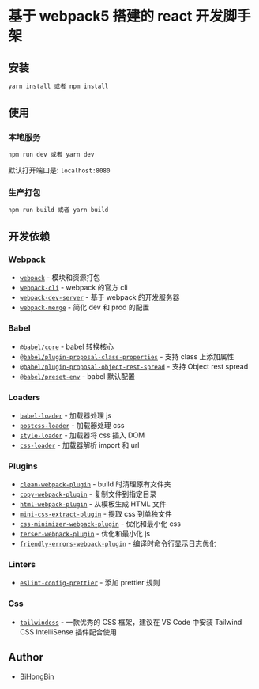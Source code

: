 # 基于 webpack5 搭建的 react 开发脚手架

## 安装

```bash
yarn install 或者 npm install
```

## 使用

### 本地服务

```bash
npm run dev 或者 yarn dev
```

默认打开端口是: `localhost:8080`

### 生产打包

```bash
npm run build 或者 yarn build
```

## 开发依赖

### Webpack

- [`webpack`](https://github.com/webpack/webpack) - 模块和资源打包
- [`webpack-cli`](https://github.com/webpack/webpack-cli) - webpack 的官方 cli
- [`webpack-dev-server`](https://github.com/webpack/webpack-dev-server) - 基于 webpack 的开发服务器
- [`webpack-merge`](https://github.com/survivejs/webpack-merge) - 简化 dev 和 prod 的配置

### Babel

- [`@babel/core`](https://www.npmjs.com/package/@babel/core) - babel 转换核心
- [`@babel/plugin-proposal-class-properties`](https://babeljs.io/docs/en/babel-plugin-proposal-class-properties) - 支持 class 上添加属性
- [`@babel/plugin-proposal-object-rest-spread`](https://babeljs.io/docs/en/babel-plugin-proposal-object-rest-spread) - 支持 Object rest spread
- [`@babel/preset-env`](https://babeljs.io/docs/en/babel-preset-env) - babel 默认配置

### Loaders

- [`babel-loader`](https://webpack.js.org/loaders/babel-loader) - 加载器处理 js
- [`postcss-loader`](https://github.com/webpack-contrib/postcss-loader) - 加载器处理 css
- [`style-loader`](https://github.com/webpack-contrib/style-loader) - 加载器将 css 插入 DOM
- [`css-loader`](https://github.com/webpack-contrib/css-loader) - 加载器解析 import 和 url

### Plugins

- [`clean-webpack-plugin`](https://github.com/johnagan/clean-webpack-plugin) - build 时清理原有文件夹
- [`copy-webpack-plugin`](https://github.com/webpack-contrib/copy-webpack-plugin) - 复制文件到指定目录
- [`html-webpack-plugin`](https://github.com/jantimon/html-webpack-plugin) - 从模板生成 HTML 文件
- [`mini-css-extract-plugin`](https://github.com/webpack-contrib/mini-css-extract-plugin) - 提取 css 到单独文件
- [`css-minimizer-webpack-plugin`](https://webpack.js.org/plugins/css-minimizer-webpack-plugin) - 优化和最小化 css
- [`terser-webpack-plugin`](https://github.com/webpack-contrib/terser-webpack-plugin) - 优化和最小化 js
- [`friendly-errors-webpack-plugin`](https://github.com/geowarin/friendly-errors-webpack-plugin) - 编译时命令行显示日志优化

### Linters

- [`eslint-config-prettier`](https://github.com/prettier/eslint-config-prettier) - 添加 prettier 规则

### Css

- [`tailwindcss`](https://tailwindcss.com/) - 一款优秀的 CSS 框架，建议在 VS Code 中安装 Tailwind CSS IntelliSense 插件配合使用

## Author

- [BiHongBin](https://www.zuotiangood.top)
